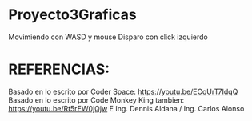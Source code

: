 # Proyecto3Graficas
Movimiendo con WASD y mouse
Disparo con click izquierdo
# REFERENCIAS:
Basado en lo escrito por Coder Space:
https://youtu.be/ECqUrT7IdqQ
Basado en lo escrito por Code Monkey King tambien:
https://youtu.be/Rt5rEW0jQjw
E Ing. Dennis Aldana / Ing. Carlos Alonso
